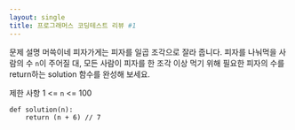 ```yaml
--- 
layout: single 
title: 프로그래머스 코딩테스트 리뷰 #1
---
```


문제 설명
머쓱이네 피자가게는 피자를 일곱 조각으로 잘라 줍니다. 피자를 나눠먹을 사람의 수 `n`이 주어질 대, 모든 사람이 피자를 한 조각 이상 먹기 위해 필요한 피자의 수를 return하는 solution 함수를 완성해 보세요.

제한 사항 
1 <= `n` <= 100 

```
def solution(n):
    return (n + 6) // 7
``` 
